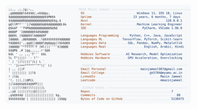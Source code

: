 <picture>
  <source srcset="https://raw.githubusercontent.com/mmazinjameel/mmazinjameel/main/dark_mode.svg?v=1747073675" media="(prefers-color-scheme: dark)">
  <img src="https://raw.githubusercontent.com/mmazinjameel/mmazinjameel/main/light_mode.svg?v=1747073675">
</picture>
